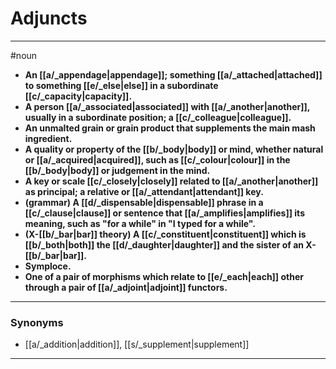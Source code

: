 # Adjuncts
---
#noun
- **An [[a/_appendage|appendage]]; something [[a/_attached|attached]] to something [[e/_else|else]] in a subordinate [[c/_capacity|capacity]].**
- **A person [[a/_associated|associated]] with [[a/_another|another]], usually in a subordinate position; a [[c/_colleague|colleague]].**
- **An unmalted grain or grain product that supplements the main mash ingredient.**
- **A quality or property of the [[b/_body|body]] or mind, whether natural or [[a/_acquired|acquired]], such as [[c/_colour|colour]] in the [[b/_body|body]] or judgement in the mind.**
- **A key or scale [[c/_closely|closely]] related to [[a/_another|another]] as principal; a relative or [[a/_attendant|attendant]] key.**
- **(grammar) A [[d/_dispensable|dispensable]] phrase in a [[c/_clause|clause]] or sentence that [[a/_amplifies|amplifies]] its meaning, such as "for a while" in "I typed for a while".**
- **(X-[[b/_bar|bar]] theory) A [[c/_constituent|constituent]] which is [[b/_both|both]] the [[d/_daughter|daughter]] and the sister of an X-[[b/_bar|bar]].**
- **Symploce.**
- **One of a pair of morphisms which relate to [[e/_each|each]] other through a pair of [[a/_adjoint|adjoint]] functors.**
---
### Synonyms
- [[a/_addition|addition]], [[s/_supplement|supplement]]
---
